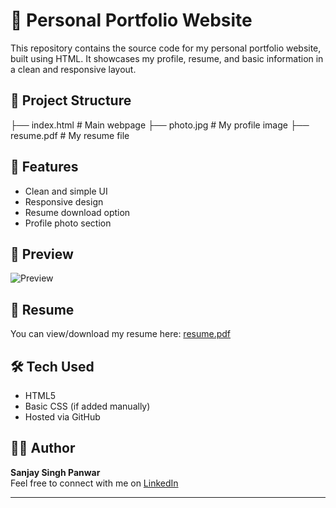 
# 💼 Personal Portfolio Website

This repository contains the source code for my personal portfolio website, built using HTML. It showcases my profile, resume, and basic information in a clean and responsive layout.

## 📁 Project Structure

├── index.html # Main webpage
├── photo.jpg # My profile image
├── resume.pdf # My resume file

## 🚀 Features

- Clean and simple UI
- Responsive design
- Resume download option
- Profile photo section

## 📸 Preview

![Preview](./portfolio-preview.png)  

## 📄 Resume

You can view/download my resume here: [resume.pdf](./resume.pdf)

## 🛠️ Tech Used

- HTML5
- Basic CSS (if added manually)
- Hosted via GitHub

## 🙋‍♂️ Author

**Sanjay Singh Panwar**  
Feel free to connect with me on [LinkedIn]( https://www.linkedin.com/in/sanjay-singh-devops/)

---
